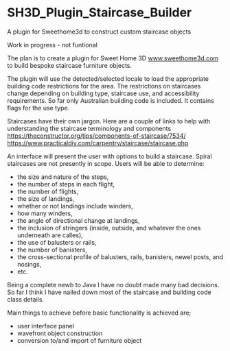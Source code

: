 # SH3D_Plugin_Staircase_Builder
A plugin for Sweethome3d to construct custom staircase objects

Work in progress - not funtional

The plan is to create a plugin for Sweet Home 3D www.sweethome3d.com to build bespoke staircase furniture objects.

The plugin will use the detected/selected locale to load the appropriate building code restrictions for the area. 
The restrictions on staircases change depending on building type, staircase use, and accessibility requirements.
So far only Australian building code is included. It contains flags for the use type.

Staircases have their own jargon. Here are a couple of links to help with understanding the staircase terminology and components
https://theconstructor.org/tips/components-of-staircase/7534/
https://www.practicaldiy.com/carpentry/staircase/staircase.php

An interface will present the user with options to build a staircase. Spiral staircases are not presently in scope.
Users will be able to determine:
- the size and nature of the steps, 
- the number of steps in each flight, 
- the number of flights, 
- the size of landings, 
- whether or not landings include winders, 
- how many winders,
- the angle of directional change at landings,
- the inclusion of stringers (inside, outside, and whatever the ones underneath are calles),
- the use of balusters or rails,
- the number of banisters,
- the cross-sectional profile of balusters, rails, banisters, newel posts, and nosings,
- etc.

Being a complete newb to Java I have no doubt made many bad decisions. So far I think I have nailed down most of the staircase and building code class details.

Main things to achieve before basic functionality is achieved are;
- user interface panel
- wavefront object construction
- conversion to/and import of furniture object
